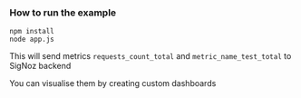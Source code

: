 ### How to run the example
```
npm install
node app.js
```
This will send metrics
`requests_count_total` and `metric_name_test_total` to SigNoz backend

You can visualise them by creating custom dashboards
